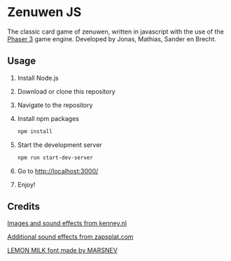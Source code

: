 # Zenuwen JS

The classic card game of zenuwen, written in javascript with the use of the [Phaser 3](https://phaser.io/) game engine. Developed by Jonas, Mathias, Sander en Brecht.

## Usage

1. Install Node.js
2. Download or clone this repository
3. Navigate to the repository
4. Install npm packages

    ```bash
    npm install
    ```

5. Start the development server

    ```bash
    npm run start-dev-server
    ```

6. Go to <http://localhost:3000/>
7. Enjoy!

## Credits

[Images and sound effects from kenney.nl](https://www.kenney.nl/)

[Additional sound effects from zapsplat.com](https://www.zapsplat.com)

[LEMON MILK font made by MARSNEV](https://marsnev.com/)
